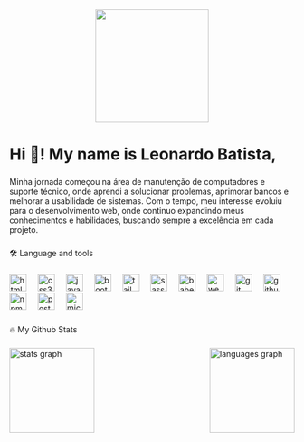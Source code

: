 <div align="center">
  <img height="200" src="https://images.app.goo.gl/Q8bcC2ua14qmctyt8"  />
</div>

###

<h1 align="left">Hi 👋! My name is Leonardo Batista,</h1>

###

<p align="left">Minha jornada começou na área de manutenção de computadores e suporte técnico, onde aprendi a solucionar problemas, aprimorar bancos e melhorar a usabilidade de sistemas. Com o tempo, meu interesse evoluiu para o desenvolvimento web, onde continuo expandindo meus conhecimentos e habilidades, buscando sempre a excelência em cada projeto.</p>

###

<p align="left">🛠 Language and tools</p>

###

<div align="left">
  <img src="https://cdn.jsdelivr.net/gh/devicons/devicon/icons/html5/html5-original.svg" height="30" alt="html5 logo"  />
  <img width="12" />
  <img src="https://cdn.jsdelivr.net/gh/devicons/devicon/icons/css3/css3-original.svg" height="30" alt="css3 logo"  />
  <img width="12" />
  <img src="https://cdn.jsdelivr.net/gh/devicons/devicon/icons/javascript/javascript-original.svg" height="30" alt="javascript logo"  />
  <img width="12" />
  <img src="https://skillicons.dev/icons?i=bootstrap" height="30" alt="bootstrap logo"  />
  <img width="12" />
  <img src="https://cdn.simpleicons.org/tailwindcss/06B6D4" height="30" alt="tailwindcss logo"  />
  <img width="12" />
  <img src="https://cdn.jsdelivr.net/gh/devicons/devicon/icons/sass/sass-original.svg" height="30" alt="sass logo"  />
  <img width="12" />
  <img src="https://cdn.simpleicons.org/babel/F9DC3E" height="30" alt="babel logo"  />
  <img width="12" />
  <img src="https://cdn.jsdelivr.net/gh/devicons/devicon/icons/webpack/webpack-original.svg" height="30" alt="webpack logo"  />
  <img width="12" />
  <img src="https://cdn.jsdelivr.net/gh/devicons/devicon/icons/git/git-original.svg" height="30" alt="git logo"  />
  <img width="12" />
  <img src="https://skillicons.dev/icons?i=github" height="30" alt="github logo"  />
  <img width="12" />
  <img src="https://cdn.jsdelivr.net/gh/devicons/devicon/icons/npm/npm-original-wordmark.svg" height="30" alt="npm logo"  />
  <img width="12" />
  <img src="https://cdn.jsdelivr.net/gh/devicons/devicon/icons/postgresql/postgresql-original.svg" height="30" alt="postgresql logo"  />
  <img width="12" />
  <img src="https://cdn.jsdelivr.net/gh/devicons/devicon/icons/microsoftsqlserver/microsoftsqlserver-plain.svg" height="30" alt="microsoftsqlserver logo"  />
</div>

###

<p align="left">🔥 My Github Stats</p>

###

<div style="display: flex; flex-direction: row; justify-content: space-between; align-items: center;">
  <img src="https://github-readme-stats.vercel.app/api?username=DevTec2020&hide_title=true&hide_rank=false&show_icons=false&include_all_commits=true&count_private=true&disable_animations=false&theme=gotham&locale=en&hide_border=true"   
 height="150" alt="stats graph" />
  <img src="https://github-readme-stats.vercel.app/api/top-langs?username=DevTec2020&locale=en&hide_title=true&layout=compact&card_width=320&langs_count=5&theme=gotham&hide_border=true"   
 height="150" alt="languages graph" />
</div>

###
